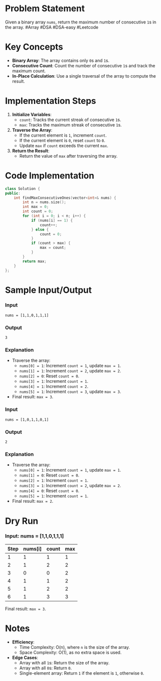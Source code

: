 # Problem Statement
Given a binary array `nums`, return the maximum number of consecutive `1`s in the array.
#Array #DSA #DSA-easy #Leetcode 
# Key Concepts
- **Binary Array**: The array contains only `0`s and `1`s.
- **Consecutive Count**: Count the number of consecutive `1`s and track the maximum count.
- **In-Place Calculation**: Use a single traversal of the array to compute the result.
# Implementation Steps
1. **Initialize Variables**:
   - `count`: Tracks the current streak of consecutive `1`s.
   - `max`: Tracks the maximum streak of consecutive `1`s.
2. **Traverse the Array**:
   - If the current element is `1`, increment `count`.
   - If the current element is `0`, reset `count` to `0`.
   - Update `max` if `count` exceeds the current `max`.
3. **Return the Result**:
   - Return the value of `max` after traversing the array.
# Code Implementation
```cpp
class Solution {
public:
    int findMaxConsecutiveOnes(vector<int>& nums) {
        int n = nums.size();
        int max = 0;
        int count = 0;
        for (int i = 0; i < n; i++) {
            if (nums[i] == 1) {
                count++;
            } else {
                count = 0;
            }
            if (count > max) {
                max = count;
            }
        }
        return max;
    }
};
```
# Sample Input/Output
### Input
```plaintext
nums = [1,1,0,1,1,1]
```
### Output
```plaintext
3
```
### Explanation
- Traverse the array:
  - `nums[0] = 1`: Increment `count = 1`, update `max = 1`.
  - `nums[1] = 1`: Increment `count = 2`, update `max = 2`.
  - `nums[2] = 0`: Reset `count = 0`.
  - `nums[3] = 1`: Increment `count = 1`.
  - `nums[4] = 1`: Increment `count = 2`.
  - `nums[5] = 1`: Increment `count = 3`, update `max = 3`.
- Final result: `max = 3`.
### Input
```plaintext
nums = [1,0,1,1,0,1]
```
### Output
```plaintext
2
```
### Explanation
- Traverse the array:
  - `nums[0] = 1`: Increment `count = 1`, update `max = 1`.
  - `nums[1] = 0`: Reset `count = 0`.
  - `nums[2] = 1`: Increment `count = 1`.
  - `nums[3] = 1`: Increment `count = 2`, update `max = 2`.
  - `nums[4] = 0`: Reset `count = 0`.
  - `nums[5] = 1`: Increment `count = 1`.
- Final result: `max = 2`.
# Dry Run
### Input: nums = [1,1,0,1,1,1]
| Step | nums[i] | count | max |
| ---- | ------- | ----- | --- |
| 1    | 1       | 1     | 1   |
| 2    | 1       | 2     | 2   |
| 3    | 0       | 0     | 2   |
| 4    | 1       | 1     | 2   |
| 5    | 1       | 2     | 2   |
| 6    | 1       | 3     | 3   |
Final result: `max = 3`.
# Notes
- **Efficiency**:
  - Time Complexity: O(n), where `n` is the size of the array.
  - Space Complexity: O(1), as no extra space is used.
- **Edge Cases**:
  - Array with all `1`s: Return the size of the array.
  - Array with all `0`s: Return `0`.
  - Single-element array: Return `1` if the element is `1`, otherwise `0`.